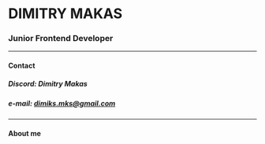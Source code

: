 # **DIMITRY MAKAS**
### **Junior Frontend Developer**
---


#### Contact
##### Discord: Dimitry Makas  
##### e-mail: dimiks.mks@gmail.com
---


#### About me



